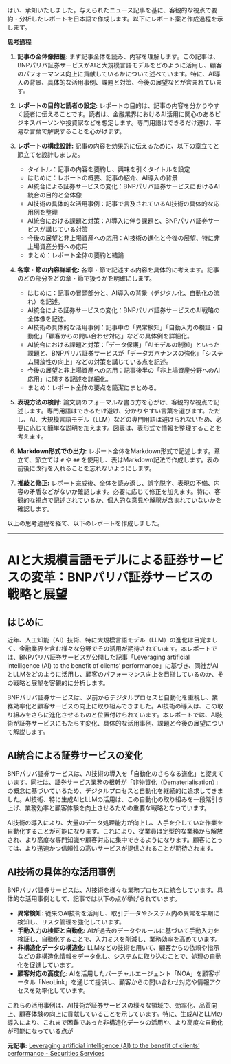 はい、承知いたしました。与えられたニュース記事を基に、客観的な視点で要約・分析したレポートを日本語で作成します。以下にレポート案と作成過程を示します。

**思考過程**

1. **記事の全体像把握:** まず記事全体を読み、内容を理解します。この記事は、BNPパリバ証券サービスがAIと大規模言語モデルをどのように活用し、顧客のパフォーマンス向上に貢献しているかについて述べています。特に、AI導入の背景、具体的な活用事例、課題と対策、今後の展望などが含まれています。

2. **レポートの目的と読者の設定:** レポートの目的は、記事の内容を分かりやすく読者に伝えることです。読者は、金融業界におけるAI活用に関心のあるビジネスパーソンや投資家などを想定します。専門用語はできるだけ避け、平易な言葉で解説することを心がけます。

3. **レポートの構成設計:**  記事の内容を効果的に伝えるために、以下の章立てと節立てを設計しました。

    * タイトル：記事の内容を要約し、興味を引くタイトルを設定
    * はじめに：レポートの概要、記事の紹介、AI導入の背景
    * AI統合による証券サービスの変化：BNPパリバ証券サービスにおけるAI統合の目的と全体像
    * AI技術の具体的な活用事例：記事で言及されているAI技術の具体的な応用例を整理
    * AI統合における課題と対策：AI導入に伴う課題と、BNPパリバ証券サービスが講じている対策
    * 今後の展望と非上場資産への応用：AI技術の進化と今後の展望、特に非上場資産分野への応用
    * まとめ：レポート全体の要約と結論

4. **各章・節の内容詳細化:** 各章・節で記述する内容を具体的に考えます。記事のどの部分をどの章・節で扱うかを明確にします。

    * はじめに：記事の冒頭部分と、AI導入の背景（デジタル化、自動化の流れ）を記述。
    * AI統合による証券サービスの変化：BNPパリバ証券サービスのAI戦略の全体像を記述。
    * AI技術の具体的な活用事例：記事中の「異常検知」「自動入力の検証・自動化」「顧客からの問い合わせ対応」などの具体例を詳細化。
    * AI統合における課題と対策：「データ保護」「AIモデルの制御」といった課題と、BNPパリバ証券サービスが「データガバナンスの強化」「システム開放性の向上」などの対策を講じている点を記述。
    * 今後の展望と非上場資産への応用：記事後半の「非上場資産分野へのAI応用」に関する記述を詳細化。
    * まとめ：レポート全体の要点を簡潔にまとめる。

5. **表現方法の検討:** 論文調のフォーマルな書き方を心がけ、客観的な視点で記述します。専門用語はできるだけ避け、分かりやすい言葉を選びます。ただし、AI、大規模言語モデル（LLM）などの専門用語は避けられないため、必要に応じて簡単な説明を加えます。図表は、表形式で情報を整理することを考えます。

6. **Markdown形式での出力:**  レポート全体をMarkdown形式で記述します。章立て、節立ては `#` や `##` を使用し、表はMarkdown記法で作成します。表の前後に改行を入れることを忘れないようにします。

7. **推敲と修正:**  レポート完成後、全体を読み返し、誤字脱字、表現の不備、内容の矛盾などがないか確認します。必要に応じて修正を加えます。特に、客観的な視点で記述されているか、個人的な意見や解釈が含まれていないかを確認します。

以上の思考過程を経て、以下のレポートを作成しました。

---

# AIと大規模言語モデルによる証券サービスの変革：BNPパリバ証券サービスの戦略と展望

## はじめに

近年、人工知能（AI）技術、特に大規模言語モデル（LLM）の進化は目覚ましく、金融業界を含む様々な分野でその活用が期待されています。本レポートでは、BNPパリバ証券サービスが公開した記事「Leveraging artificial intelligence (AI) to the benefit of clients’ performance」に基づき、同社がAIとLLMをどのように活用し、顧客のパフォーマンス向上を目指しているのか、その戦略と展望を客観的に分析します。

BNPパリバ証券サービスは、以前からデジタルプロセスと自動化を重視し、業務効率化と顧客サービスの向上に取り組んできました。AI技術の導入は、この取り組みをさらに進化させるものと位置付けられています。本レポートでは、AI技術が証券サービスにもたらす変化、具体的な活用事例、課題と今後の展望について解説します。

## AI統合による証券サービスの変化

BNPパリバ証券サービスは、AI技術の導入を「自動化のさらなる進化」と捉えています。同社は、証券サービス業務の根幹が「非物質化（Dematerialisation）」の概念に基づいているため、デジタルプロセスと自動化を継続的に追求してきました。AI技術、特に生成AIとLLMの活用は、この自動化の取り組みを一段階引き上げ、業務効率と顧客体験を向上させるための重要な戦略となっています。

AI技術の導入により、大量のデータ処理能力が向上し、人手を介していた作業を自動化することが可能になります。これにより、従業員は定型的な業務から解放され、より高度な専門知識や顧客対応に集中できるようになります。顧客にとっては、より迅速かつ信頼性の高いサービスが提供されることが期待されます。

## AI技術の具体的な活用事例

BNPパリバ証券サービスは、AI技術を様々な業務プロセスに統合しています。具体的な活用事例として、記事では以下の点が挙げられています。

* **異常検知:** 従来のAI技術を活用し、取引データやシステム内の異常を早期に検知し、リスク管理を強化しています。
* **手動入力の検証と自動化:** AIが過去のデータやルールに基づいて手動入力を検証し、自動化することで、入力ミスを削減し、業務効率を高めています。
* **非構造化データの構造化:** LLMなどの技術を用いて、顧客からの依頼や指示などの非構造化情報をデータ化し、システムに取り込むことで、処理の自動化を促進しています。
* **顧客対応の高度化:**  AIを活用したバーチャルエージェント「NOA」を顧客ポータル「NeoLink」を通じて提供し、顧客からの問い合わせ対応や情報アクセスを効率化しています。

これらの活用事例は、AI技術が証券サービスの様々な領域で、効率化、品質向上、顧客体験の向上に貢献していることを示しています。特に、生成AIとLLMの導入により、これまで困難であった非構造化データの活用や、より高度な自動化が可能になっている点が

**元記事:** [Leveraging artificial intelligence (AI) to the benefit of clients’ performance - Securities Services](https://securities.cib.bnpparibas/artificial-intelligence-for-performance/)